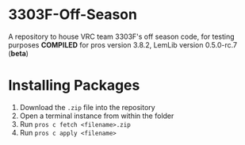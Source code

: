 # 3303F-Off-Season
A repository to house VRC team 3303F's off season code, for testing purposes
**COMPILED** for pros version 3.8.2, LemLib version 0.5.0-rc.7 (**beta**)

# Installing Packages
1. Download the `.zip` file into the repository
2. Open a terminal instance from within the folder
3. Run `pros c fetch <filename>.zip`
4. Run `pros c apply <filename>`